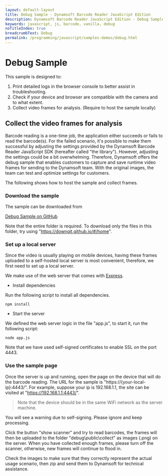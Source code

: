 ```yaml
---
layout: default-layout
title: Debug Sample - Dynamsoft Barcode Reader JavaScript Edition
description: Dynamsoft Barcode Reader JavaScript Edition - Debug Sample
keywords: javascript, js, barcode, vanilla, debug
noTitleIndex: true
breadcrumbText: Debug
permalink: /programming/javascript/samples-demos/debug.html
---
```


# Debug Sample

This sample is designed to:

1. Print detailed logs in the browser console to better assist in troubleshooting.
2. Check if your device and browser are compatible with the camera and to what extent.
3. Collect video frames for analysis. (Require to host the sample locally)

## Collect the video frames for analysis

Barcode reading is a one-time job, the application either succeeds or fails to read the barcode(s). For the failed scenario, it's possible to make them successful by adjusting the settings provided by the Dynamsoft Barcode Reader JavaScript SDK (hereafter called "the library"). However, adjusting the settings could be a bit overwhelming. Therefore, Dynamsoft offers the debug sample that enables customers to capture and save runtime video frames for sending to the Dynamsoft team. With the original images, the team can test and optimize settings for customers.

The following shows how to host the sample and collect frames.

### Download the sample

The sample can be downloaded from

<a target_="blank" href="https://github.com/Dynamsoft/barcode-reader-javascript-samples/tree/9.x/5.others/debug" alt="Debug Sample on GitHub">Debug Sample on GitHub</a>

Note that the entire folder is required. To download only the files in this folder, try using "https://downgit.github.io/#/home".

### Set up a local server

Since the video is usually playing on mobile devices, having these frames uploaded to a self-hosted local server is most convenient, therefore, we first need to set up a local server.

We make use of the web server that comes with [Express](https://expressjs.com/).

* Install dependencies

Run the following script to install all dependencies.

`npm install`

* Start the server

We defined the web server logic in the file "app.js", to start it, run the following script:

`node app.js`

Note that we have used self-signed certificates to enable SSL on the port 4443.

### Use the sample page

Once the server is up and running, open the page on the device that will do the barcode reading. The URL for the sample is "https://{your-local-ip}:4443/". For example, suppose your ip is 192.168.1.1, the site can be visited at "https://192.168.1.1:4443/".

> Note that the device should be in the same WiFi network as the server machine. 

You will see a warning due to self-signing. Please ignore and keep processing.

Click the button "show scanner" and try to read barcodes, the frames will then be uploaded to the folder "debug\public\collect" as images (.png) on the server. When you have collected enough frames, please turn off the scanner, otherwise, new frames will continue to flood in.

Check the images to make sure that they correctly represent the actual usage scenario, then zip and send them to Dynamsoft for technical assistance.
